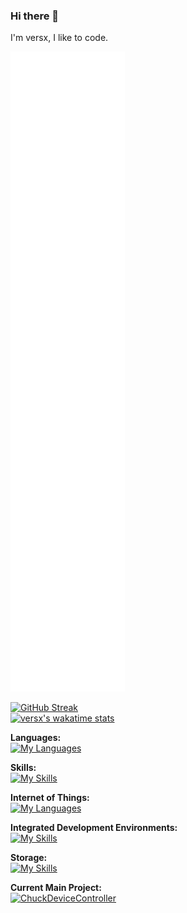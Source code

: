 ### Hi there 👋

I'm versx, I like to code.

![Metrics](https://raw.githubusercontent.com/versx/versx/main/github-metrics.svg)

[![GitHub Streak](https://github-readme-streak-stats.herokuapp.com/?user=DenverCoder1&theme=dark)](https://git.io/streak-stats)  
[![versx's wakatime stats](https://github-readme-stats.vercel.app/api/wakatime?username=versx&theme=dark&show_icons=true)](https://github.com/anuraghazra/github-readme-stats)  


**Languages:**  
[![My Languages](https://skillicons.dev/icons?i=bash,cs,c,cpp,html,js,nodejs,ts,php,swift&perline=5)](https://skillicons.dev)  

**Skills:**  
[![My Skills](https://skillicons.dev/icons?i=bootstrap,cloudflare,discord,bots,docker,dotnet,express,git,github,gitlab,grafana,react,mui&perline=5)](https://skillicons.dev)  

**Internet of Things:**  
[![My Languages](https://skillicons.dev/icons?i=arduino,raspberrypi&perline=10)](https://skillicons.dev)  

**Integrated Development Environments:**  
[![My Skills](https://skillicons.dev/icons?i=visualstudio,vscode,unity&perline=10)](https://skillicons.dev)  

**Storage:**  
[![My Skills](https://skillicons.dev/icons?i=mysql,redis,sqlite&perline=10)](https://skillicons.dev)  




<!--
**versx/versx** is a ✨ _special_ ✨ repository because its `README.md` (this file) appears on your GitHub profile.

Here are some ideas to get you started:

- 🔭 I’m currently working on ...
- 🌱 I’m currently learning ...
- 👯 I’m looking to collaborate on ...
- 🤔 I’m looking for help with ...
- 💬 Ask me about ...
- 📫 How to reach me: ...
- 😄 Pronouns: ...
- ⚡ Fun fact: ...
-->

**Current Main Project:**  
[![ChuckDeviceController](https://github-readme-stats.vercel.app/api/pin/?username=versx&repo=ChuckDeviceController)](https://github.com/versx/ChuckDeviceController)
